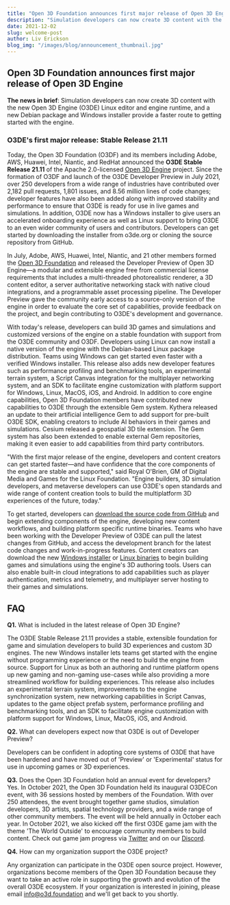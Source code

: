 ```yaml
---
title: "Open 3D Foundation announces first major release of Open 3D Engine"
description: "Simulation developers can now create 3D content with the new Linux editor and engine runtime, and a new Debian package and Windows installer provide a faster route to getting started with the engine."
date: 2021-12-02
slug: welcome-post
author: Liv Erickson
blog_img: "/images/blog/announcement_thumbnail.jpg"
---
```


## Open 3D Foundation announces first major release of Open 3D Engine

**The news in brief**: Simulation developers can now create 3D content with the new Open 3D Engine (O3DE) Linux editor and engine runtime, and a new Debian package and Windows installer provide a faster route to getting started with the engine.

### O3DE's first major release: Stable Release 21.11

Today, the Open 3D Foundation (O3DF) and its members including Adobe, AWS, Huawei, Intel, Niantic, and RedHat announced the **O3DE Stable Release 21.11** of the Apache 2.0-licensed [Open 3D Engine](https://o3de.org/) project. Since the formation of O3DF and launch of the O3DE Developer Preview in July 2021, over 250 developers from a wide range of industries have contributed over 2,182 pull requests, 1,801 issues, and 8.56 million lines of code changes; developer features have also been added along with improved stability and performance to ensure that O3DE is ready for use in live games and simulations. In addition, O3DE now has a Windows installer to give users an accelerated onboarding experience as well as Linux support to bring O3DE to an even wider community of users and contributors. Developers can get started by downloading the installer from o3de.org or cloning the source repository from GitHub.

In July, Adobe, AWS, Huawei, Intel, Niantic, and 21 other members formed the [Open 3D Foundation](https://o3d.foundation/) and released the Developer Preview of Open 3D Engine&mdash;a modular and extensible engine free from commercial license requirements that includes a multi-threaded photorealistic renderer, a 3D content editor, a server authoritative networking stack with native cloud integrations, and a programmable asset processing pipeline. The Developer Preview gave the community early access to a source-only version of the engine in order to evaluate the core set of capabilities, provide feedback on the project, and begin contributing to O3DE's development and governance.

With today's release, developers can build 3D games and simulations and customized versions of the engine on a stable foundation with support from the O3DE community and O3DF. Developers using Linux can now install a native version of the engine with the Debian-based Linux package distribution. Teams using Windows can get started even faster with a verified Windows installer. This release also adds new developer features such as performance profiling and benchmarking tools, an experimental terrain system, a Script Canvas integration for the multiplayer networking system, and an SDK to facilitate engine customization with platform support for Windows, Linux, MacOS, iOS, and Android. In addition to core engine capabilities, Open 3D Foundation members have contributed new capabilities to O3DE through the extensible Gem system. Kythera released an update to their artificial intelligence Gem to add support for pre-built O3DE SDK, enabling creators to include AI behaviors in their games and simulations. Cesium released a geospatial 3D tile extension. The Gem system has also been extended to enable external Gem repositories, making it even easier to add capabilities from third party contributors.

"With the first major release of the engine, developers and content creators can get started faster—and have confidence that the core components of the engine are stable and supported," said Royal O'Brien, GM of Digital Media and Games for the Linux Foundation. "Engine builders, 3D simulation developers, and metaverse developers can use O3DE's open standards and wide range of content creation tools to build the multiplatform 3D experiences of the future, today."

To get started, developers can [download the source code from GitHub](https://github.com/o3de/o3de) and begin extending components of the engine, developing new content workflows, and building platform specific runtime binaries. Teams who have been working with the Developer Preview of O3DE can pull the latest changes from GitHub, and access the development branch for the latest code changes and work-in-progress features. Content creators can download the new [Windows installer](https://o3de.org/download/#windows) or [Linux binaries](https://o3de.org/download/#linux) to begin building games and simulations using the engine's 3D authoring tools. Users can also enable built-in cloud integrations to add capabilities such as player authentication, metrics and telemetry, and multiplayer server hosting to their games and simulations.

## FAQ

**Q1.**  What is included in the latest release of Open 3D Engine?

The O3DE Stable Release 21.11 provides a stable, extensible foundation for game and simulation developers to build 3D experiences and custom 3D engines. The new Windows installer lets teams get started with the engine without programming experience or the need to build the engine from source. Support for Linux as both an authoring and runtime platform opens up new gaming and non-gaming use-cases while also providing a more streamlined workflow for building experiences. This release also includes an experimental terrain system, improvements to the engine synchronization system, new networking capabilities in Script Canvas, updates to the game object prefab system, performance profiling and benchmarking tools, and an SDK to facilitate engine customization with platform support for Windows, Linux, MacOS, iOS, and Android.

**Q2.**  What can developers expect now that O3DE is out of Developer Preview?

Developers can be confident in adopting core systems of O3DE that have been hardened and have moved out of 'Preview' or 'Experimental' status for use in upcoming games or 3D experiences.

**Q3.**  Does the Open 3D Foundation hold an annual event for developers?
Yes. In October 2021, the Open 3D Foundation held its inaugural O3DECon event, with 36 sessions hosted by members of the Foundation. With over 250 attendees, the event brought together game studios, simulation developers, 3D artists, spatial technology providers, and a wide range of other community members. The event will be held annually in October each year. In October 2021, we also kicked off the first O3DE game jam with the theme 'The World Outside' to encourage community members to build content. Check out game jam progress via [Twitter](https://twitter.com/o3dengine) and on our [Discord](https://discord.com/invite/xNb2q4SJKJ).

**Q4.** How can my organization support the O3DE project?

Any organization can participate in the O3DE open source project. However, organizations become members of the Open 3D Foundation because they want to take an active role in supporting the growth and evolution of the overall O3DE ecosystem. If your organization is interested in joining, please email info@o3d.foundation and we'll get back to you shortly.
